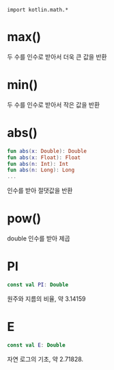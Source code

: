 `import kotlin.math.*`

# max()

두 수를 인수로 받아서 더욱 큰 값을 반환

# min()

두 수를 인수로 받아서 작은 값을 반환

# abs()
```kt
fun abs(x: Double): Double
fun abs(x: Float): Float
fun abs(n: Int): Int
fun abs(n: Long): Long
...

```
인수를 받아 절댓값을 반환

# pow()

double 인수를 받아 제곱

# PI
```kt
const val PI: Double
```
원주와 지름의 비율, 약 3.14159

# E
```kt
const val E: Double
```
자연 로그의 기초, 약 2.71828.


